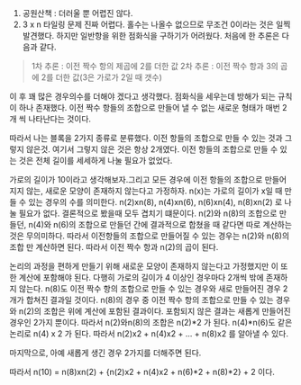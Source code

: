 1. 공원산책 : 더러울 뿐 어렵진 않다.
2. 3 x n 타일링 문제
   진짜 어렵다. 홀수는 나올수 없으므로 무조건 0이라는 것은 일찍 발견했다. 하지만 일반항을 위한 점화식을 구하기가 어려웠다. 처음에 한 추론은 다음과 같다.

> 1차 추론 : 이전 짝수 항의 제곱에 2를 더한 값
> 2차 추론 : 이전 짝수 항과 3의 곱에 2를 더한 값(3은 가로가 2일 때 갯수)

이 후 꽤 많은 경우의수를 더해야 겠다고 생각했다. 점화식을 세우는데 방해가 되는 규칙이 하나 존재했다. 이전 짝수 항들의 조합으로 만들어 낼 수 없는 새로운 형태가 매번 2개 씩 나타난다는 것이다.

따라서 나는 블록을 2가지 종류로 분류했다. 이전 항들의 조합으로 만들 수 있는 것과 그렇지 않은것. 여기서 그렇지 않은 것은 항상 2개였다. 이전 항들의 조합으로 만들 수 있는 것은 전체 길이를 세세하게 나눌 필요가 없었다.

가로의 길이가 10이라고 생각해보자.그리고 모든 경우에 이전 항들의 조합으로 만들어 지지 않는, 새로운 모양이 존재하지 않는다고 가정하자. n(x)는 가로의 길이가 x일 때 만들 수 있는 경우의 수를 의미한다. n(2)xn(8), n(4)xn(6), n(6)xn(4), n(8)xn(2) 로 나눌 필요가 없다. 결론적으로 봤을때 모두 겹치기 떄문이다. n(2)와 n(8)의 조합으로 만들던, n(4)와 n(6)의 조합으로 만들던 간에 결과적으로 합쳤을 때 같다면 따로 계산하는 것은 무의미하다. 따라서 이전항들의 조합으로 만들어질 수 있는 경우는 n(2)와 n(8)의 조합 만 계산하면 된다. 따라서 이전 짝수 항과 n(2)의 곱이 된다.

논리의 과정을 편하게 만들기 위해 새로운 모양이 존재하지 않는다고 가정했지만 이 또한 계산에 포함해야 된다. 다행히 가로의 길이가 4 이상인 경우마다 2개씩 밖에 존재하지 않는다. n(8)도 이전 짝수 항의 조합으로 만들 수 있는 경우와 새로 만들어진 경우 2개가 합쳐진 결과일 것이다. n(8)의 경우 중 이전 짝수 항의 조합으로 만들 수 있는 경우와 n(2)의 조합은 위에 계산에 포함된 결과이다. 포함되지 않은 결과는 새롭게 만들어진 경우인 2가지 뿐이다. 따라서 n(2)와n(8)의 조합은 n(2)*2 가 된다. n(4)*n(6)도 같은 논리로 n(4) x 2 가 된다. 따라서 n(2)x2 + n(4)x2 + ... + n(8)x2 를 알아낼 수 있다.

마지막으로, 아예 새롭게 생긴 경우 2가지를 더해주면 된다.

따라서 n(10) = n(8)xn(2) + {n(2)x2 + n(4)x2 + n(6)\*2 + n(8)\*2} + 2 이다.
